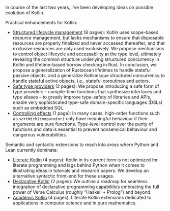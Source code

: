 In course of the last two years, I've been developing ideas on possible evolution of Kotlin.

Practical enhancements for Kotlin:
- [Structured lifecycle management](kotlin_objects.pdf) (8 pages): Kotlin uses scope-based resource management, but lacks mechanisms to ensure that disposable resources are properly finalized and never accessed thereafter, and that exclusive resources are only used exclusively. We propose mechanisms to control object lifecycle and accessability at the type level, ultimately revealing the common structure underlying structured concurrency in Kotlin and lifetime-based borrow checking in Rust. In conclusion, we propose a generalization of Rustacean lifetimes to handle stateful passive objects, and a generalize Kotlinesque structured concurrency to handle stateful active objects, i.e., stateful coroutines and actors.
- [Safe type providers](kotlin_meta.pdf) (2 pages): We propose introducing a safe form of type providers – compile-time functions that synthesize interfaces and type aliases – to greatly improve type-safety of libraries and APIs, enable very sophisticated type-safe domain-specific languages (DSLs) such as embedded SQL.
- [Controlling effects](kotlin_purity.pdf) (1 page): In many cases, high-order functions such as `sortWith(comparator)` only have meaningful behaviour if their arguments are pure functions. Type-level control over the purity of functions and data is essential to prevent nonsensical behaviour and dangerous vulnerabilities.

Semantic and syntactic extensions to reach into areas where Python and Lean currently dominate:
- [Literate Kotlin](kotlin_literate.pdf) (4 pages): Kotlin in its current form is not optimized for literate programming and lags behind Python when it comes to illustrating ideas in tutorials and research papers. We develop an alternative syntactic front-end for these usages.
- [Declarative Kotlin](kotlin_declarative.pdf) (2 pages): We outline a roadmap for seamless integration of declarative programming capabilities embracing the full power of Verse Calculus (roughly “Haskell + Prolog”) and beyond.
- [Academic Kotlin](kotlin_academic.pdf) (4 pages): Literate Kotlin extensions dedicated to applications in computer science and in pure mathematics.
